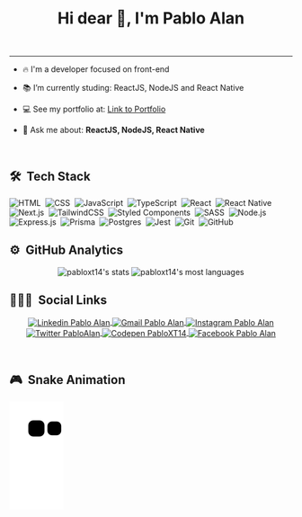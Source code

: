 <!-- ===== APRESENTATION ===== -->
<h1 align="center">Hi dear 🤙, I'm Pablo Alan</h1>
<p align="center">
  <img
    src="https://i.pinimg.com/564x/40/31/00/403100c729d0ef4551aeadfa57d9cbf7.jpg"
    height="400"
    alt=""
  />
</p>

---

- 🔥 I'm a developer focused on front-end

- 📚 I’m currently studing: ReactJS, NodeJS and React Native

- 💻 See my portfolio at: [Link to Portfolio](https://pabloalan-portfolio.vercel.app/)

- 💬 Ask me about: **ReactJS, NodeJS, React Native**
<br/>

## 🛠 &nbsp;Tech Stack

<!-- ===== ICONS PROGRAME LANGUAGES ===== --> 
<p align="left">

  ![HTML](https://img.shields.io/badge/-HTML-%2320232a.svg?style=for-the-badge&logo=HTML5)&nbsp;
  ![CSS](https://img.shields.io/badge/-CSS-%2320232a.svg?style=for-the-badge&logo=CSS3&logoColor=1572B6)&nbsp;
  ![JavaScript](https://img.shields.io/badge/-JavaScript-%2320232a.svg?style=for-the-badge&logo=javascript)&nbsp;
  ![TypeScript](https://img.shields.io/badge/-TypeScript-%2320232a.svg?style=for-the-badge&logo=typescript)&nbsp;
  ![React](https://img.shields.io/badge/-React-%2320232a.svg?style=for-the-badge&logo=react&logoColor=#8CD8F1)&nbsp;
  ![React Native](https://img.shields.io/badge/react_native-%2320232a.svg?style=for-the-badge&logo=react&logoColor=#007ACC)&nbsp;
  ![Next.js](https://img.shields.io/badge/Next-%2320232a.svg?style=for-the-badge&logo=next.js&logoColor=white)&nbsp;
  ![TailwindCSS](https://img.shields.io/badge/tailwindcss-%2320232a.svg?style=for-the-badge&logo=tailwind-css&logoColor=#38BDF8)&nbsp;
  ![Styled Components](https://img.shields.io/badge/styled--components-%2320232a.svg?style=for-the-badge&logo=styled-components&logoColor=#C81161)&nbsp;
  ![SASS](https://img.shields.io/badge/SASS-%2320232a.svg?style=for-the-badge&logo=SASS&logoColor=#FF69B4)&nbsp;
  ![Node.js](https://img.shields.io/badge/-Node.js-%2320232a.svg?style=for-the-badge&logo=node.js)&nbsp;
  ![Express.js](https://img.shields.io/badge/express.js-%2320232a.svg?style=for-the-badge&logo=express&logoColor=green)&nbsp;
  ![Prisma](https://img.shields.io/badge/Prisma-%2320232a.svg?style=for-the-badge&logo=Prisma&logoColor=white)&nbsp;
  ![Postgres](https://img.shields.io/badge/postgres-%2320232a.svg?style=for-the-badge&logo=postgresql&logoColor=#316192)&nbsp;
  ![Jest](https://img.shields.io/badge/-jest-%2320232a.svg?style=for-the-badge&logo=jest&logoColor=red)&nbsp;
  ![Git](https://img.shields.io/badge/-Git-%2320232a.svg?style=for-the-badge&logo=git)&nbsp;
  ![GitHub](https://img.shields.io/badge/-GitHub-%2320232a.svg?style=for-the-badge&logo=github)&nbsp;

</p>


## ⚙️ &nbsp;GitHub Analytics

<!-- ===== PROFILE GITHUB DETAILS ===== -->
<div align="center" >
  <!--  QUADRO DE STATUS DE COMMIT... -->
  <!-- Tema mais escuro -->
  <!--   <img height="190" src="https://github-readme-stats.vercel.app/api?username=pabloxt14&show_icons=true&theme=radical&bg_color=30,0d0d0d,191919&title_color=fff&text_color=fff&icon_color=79ff97" /> -->
  <!-- Tema +ou- escuro -->
  <img height="190" src="https://github-readme-stats.vercel.app/api?username=pabloxt14&show_icons=true&theme=vision-friendly-dark" alt="pabloxt14's stats"/>
  
  <!--  QUADRO COM PORCENTAGEM DAS LINGUAGENS DE PROGRAMAÇÃO -->
  <!-- Tema mais escuro -->
  <!-- <img height="190" src="https://github-readme-stats.vercel.app/api/top-langs/?username=pabloxt14&layout=compact&langs_count=7&theme=radical&bg_color=30,0d0d0d,191919&title_color=fff&text_color=fff&icon_color=79ff97" /> -->
  <!-- Tema +ou- escuro -->
  <img height="190" src="https://github-readme-stats.vercel.app/api/top-langs/?username=pabloxt14&layout=compact&langs_count=7&theme=vision-friendly-dark" alt="pabloxt14's most languages"/>
</div>


## 👨🏽‍🦲 &nbsp;Social Links

<!-- ===== LINKS CONTACT ===== -->
<p align="center">
  <a href="https://www.linkedin.com/in/pabloalan/" target="_blank">
    <img align="center" src="https://img.shields.io/badge/LinkedIn-%230077B5?style=for-the-badge&logo=linkedin&logoColor=white" alt="Linkedin Pablo Alan" />
  </a>
  <a href="mailto:pabloxt14@gmail.com" target="_blank">
    <img align="center" src="https://img.shields.io/badge/Gmail-FF0000?style=for-the-badge&logo=gmail&logoColor=white" alt="Gmail Pablo Alan" />
  </a>
  <a href="https://instagram.com/pabloalan3" target="_blank">
    <img align="center" src="https://img.shields.io/badge/Instagram-%23E4405F?style=for-the-badge&logo=instagram&logoColor=white" alt="Instagram Pablo Alan"/>
  </a>
  <a href="https://twitter.com/PabloAl73579607" target="_blank">
    <img align="center" src="https://img.shields.io/badge/Twitter-1DA1F2?style=for-the-badge&logo=twitter&logoColor=white" alt="Twitter PabloAlan" />
  </a>
  <a href="https://codepen.io/PabloXT14" target="_blank">
    <img align="center" src="https://img.shields.io/badge/Codepen-000000?style=for-the-badge&logo=codepen&logoColor=white" alt="Codepen PabloXT14" />
  </a>
  <a href="https://fb.com/pablo.alan.336" target="_blank">
    <img align="center" src="https://img.shields.io/badge/Facebook-4267B2?style=for-the-badge&logo=facebook&logoColor=white" alt="Facebook Pablo Alan" />
  </a>
</p>

<br/>

## 🎮 &nbsp;Snake Animation

<!-- ===== ANIMAÇÃO DA COBRINHA ===== -->
![Snake animation](https://github.com/PabloXT14/PabloXT14/blob/output/github-contribution-grid-snake.svg)

